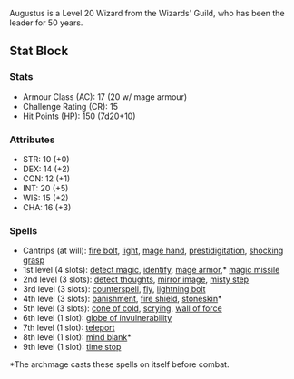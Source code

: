 Augustus is a Level 20 Wizard from the Wizards' Guild, who has been the leader for 50 years.

## Stat Block
### Stats
- Armour Class (AC): 17 (20 w/ mage armour)
- Challenge Rating (CR): 15
- Hit Points (HP): 150 (7d20+10)

### Attributes
- STR: 10 (+0)
- DEX: 14 (+2)
- CON: 12 (+1)
- INT: 20 (+5)
- WIS: 15 (+2)
- CHA: 16 (+3)

### Spells
- Cantrips (at will): [fire bolt](https://www.dndbeyond.com/spells/fire-bolt), [light](https://www.dndbeyond.com/spells/light), [mage hand](https://www.dndbeyond.com/spells/mage-hand), [prestidigitation](https://www.dndbeyond.com/spells/prestidigitation), [shocking grasp](https://www.dndbeyond.com/spells/shocking-grasp)
- 1st level (4 slots): [detect magic](https://www.dndbeyond.com/spells/detect-magic), [identify](https://www.dndbeyond.com/spells/identify), [mage armor](https://www.dndbeyond.com/spells/mage-armor),* [magic missile](https://www.dndbeyond.com/spells/magic-missile)
- 2nd level (3 slots): [detect thoughts](https://www.dndbeyond.com/spells/detect-thoughts), [mirror image](https://www.dndbeyond.com/spells/mirror-image), [misty step](https://www.dndbeyond.com/spells/misty-step)
- 3rd level (3 slots): [counterspell](https://www.dndbeyond.com/spells/counterspell), [fly](https://www.dndbeyond.com/spells/fly), [lightning bolt](https://www.dndbeyond.com/spells/lightning-bolt)
- 4th level (3 slots): [banishment](https://www.dndbeyond.com/spells/banishment), [fire shield](https://www.dndbeyond.com/spells/fire-shield), [stoneskin](https://www.dndbeyond.com/spells/stoneskin)*
- 5th level (3 slots): [cone of cold](https://www.dndbeyond.com/spells/cone-of-cold), [scrying](https://www.dndbeyond.com/spells/scrying), [wall of force](https://www.dndbeyond.com/spells/wall-of-force)
- 6th level (1 slot): [globe of invulnerability](https://www.dndbeyond.com/spells/globe-of-invulnerability)
- 7th level (1 slot): [teleport](https://www.dndbeyond.com/spells/teleport)
- 8th level (1 slot): [mind blank](https://www.dndbeyond.com/spells/mind-blank)*
- 9th level (1 slot): [time stop](https://www.dndbeyond.com/spells/time-stop)

\*The archmage casts these spells on itself before combat.
